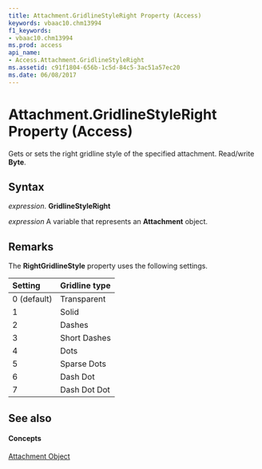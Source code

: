 ```yaml
---
title: Attachment.GridlineStyleRight Property (Access)
keywords: vbaac10.chm13994
f1_keywords:
- vbaac10.chm13994
ms.prod: access
api_name:
- Access.Attachment.GridlineStyleRight
ms.assetid: c91f1804-656b-1c5d-84c5-3ac51a57ec20
ms.date: 06/08/2017
---
```



# Attachment.GridlineStyleRight Property (Access)

Gets or sets the right gridline style of the specified attachment. Read/write **Byte**.


## Syntax

 _expression_. **GridlineStyleRight**

 _expression_ A variable that represents an **Attachment** object.


## Remarks

The **RightGridlineStyle** property uses the following settings.



|**Setting**|**Gridline type**|
|:-----|:-----|
|0 (default)|Transparent|
|1|Solid|
|2|Dashes|
|3|Short Dashes|
|4|Dots|
|5|Sparse Dots|
|6|Dash Dot|
|7|Dash Dot Dot|

## See also


#### Concepts


[Attachment Object](attachment-object-access.md)

